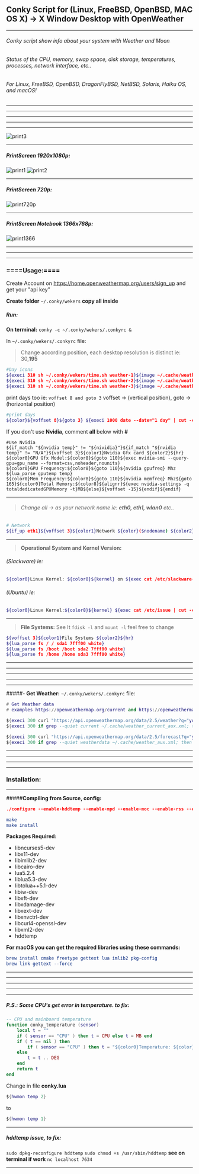 ## Conky Script for (Linux, FreeBSD, OpenBSD, MAC OS X) -> X Window Desktop with OpenWeather
_ _ _
###### Conky script show info about your system with Weather and Moon
###### Status of the CPU, memory, swap space, disk storage, temperatures, processes, network interface, etc..
###### For Linux, FreeBSD, OpenBSD, DragonFlyBSD, NetBSD, Solaris, Haiku OS, and macOS!
_ _ _

- - -
- - -
- - -
* * *
![print3](https://raw.githubusercontent.com/wekers/conky/master/printscreen/print_1080p_3.jpg)
* * *
##### PrintScreen 1920x1080p:

![print1](https://raw.githubusercontent.com/wekers/conky/master/printscreen/print_1080p_1.jpg)
![print2](https://raw.githubusercontent.com/wekers/conky/master/printscreen/print_1080p_2.jpg)
* * *
##### PrintScreen 720p:

![print720p](https://raw.githubusercontent.com/wekers/conky/master/printscreen/print_720p.png)
* * *
##### PrintScreen Notebook 1366x768p:

![print1366](https://raw.githubusercontent.com/wekers/conky/master/printscreen/print_1366x768p.png)
* * *
* * *
* * *



### ====Usage:====

Create Account on https://home.openweathermap.org/users/sign_up
and get your "api key"

**Create folder** `~/.conky/wekers` **copy all inside**


##### Run:

**On terminal:**  `conky -c ~/.conky/wekers/.conkyrc &`

In `~/.conky/wekers/.conkyrc` file:

> Change according position, each desktop resolution is distinct ie: 30,**195**
```bash
#Day icons
${execi 310 sh ~/.conky/wekers/time.sh weather-1}${image ~/.cache/weather-1.png -p 30,195 -s 70x70 -n}
${execi 310 sh ~/.conky/wekers/time.sh weather-2}${image ~/.cache/weather-2.png -p 130,195 -s 70x70 -n} 
${execi 310 sh ~/.conky/wekers/time.sh weather-3}${image ~/.cache/weather-3.png -p 230,195 -s 70x70 -n} 
```
print days too ie: `voffset 8 and goto 3` voffset -> (vertical position), goto -> (horizontal position)
```bash
#print days
${color}${voffset 8}${goto 3} ${execi 1000 date --date="1 day" | cut -c1-4 |tr [[:lower:]] [[:upper:]]}
```
If you don't use **Nvidia**, comment **all** below with **#**
```livescript
#Use Nvidia
${if_match "${nvidia temp}" != "${nividia}"}${if_match "${nvidia temp}" != "N/A"}${voffset 3}${color1}Nvidia Gfx card ${color2}${hr}
${color0}GPU Gfx Model:${color8}${goto 110}${exec nvidia-smi --query-gpu=gpu_name --format=csv,noheader,nounits}
${color0}GPU Frequency:${color8}${goto 110}${nvidia gpufreq} Mhz ${lua_parse gputemp temp}
${color0}Mem Frequency:${color8}${goto 110}${nvidia memfreq} Mhz${goto 165}${color0}Total Memory:${color8}${alignr}${exec nvidia-settings -q totaldedicatedGPUMemory -t}MB${else}${voffset -15}${endif}${endif}
```
_ _ _


> ###### Change all -> as your network name ie: **eth0, eth1, wlan0** etc..
```bash
# Network
${if_up eth1}${voffset 3}${color1}Network ${color}($nodename) ${color2}${hr}
```
_ _ _


> **Operational System and Kernel Version:**
###### (Slackware) ie:
```bash
${color0}Linux Kernel: ${color8}${kernel} on ${exec cat /etc/slackware-version}
```
###### (Ubuntu) ie:
```bash
${color0}Linux Kernel:${color8}${kernel} ${exec cat /etc/issue | cut -c1-15 | sed '/^$/d'}
```
_ _ _
> **File Systems:**
See It `fdisk -l`
and `mount -l`
feel free to change
```bash
${voffset 3}${color1}File Systems ${color2}${hr}
${lua_parse fs / / sda1 7fff00 white}
${lua_parse fs /boot /boot sda2 7fff00 white}
${lua_parse fs /home /home sda3 7fff00 white}
```
- - -
- - -
- - -


- - - -


* * *


#####**- Get Weather:**
`~/.conky/wekers/.conkyrc` file:
```lua
# Get Weather data
# examples https://openweathermap.org/current and https://openweathermap.org/api/hourly-forecast

${execi 300 curl "https://api.openweathermap.org/data/2.5/weather?q="your country here"&units=metric&lang=pt&mode=xml&appid="your key"" | xmllint --format - > ~/.cache/weather_current_aux.xml} 
${execi 300 if grep --quiet current ~/.cache/weather_current_aux.xml; then cp ~/.cache/weather_current_aux.xml ~/.cache/weather_current.xml; fi}

${execi 300 curl "https://api.openweathermap.org/data/2.5/forecast?q="your country here"&units=metric&lang=pt&mode=xml&appid="your key"" | xmllint --format - > ~/.cache/weather_aux.xml} 
${execi 300 if grep --quiet weatherdata ~/.cache/weather_aux.xml; then cp ~/.cache/weather_aux.xml ~/.cache/weather.xml; fi}
```








* * *

- - -
- - -
- - -
### **Installation:**

- - -

#####**Compiling from Source, config:**

```cmake
./configure --enable-hddtemp --enable-mpd --enable-moc --enable-rss --enable-lua --enable-lua-cairo --enable-weather-metar --enable-weather-xoap --enable-lua-imlib2 --enable-wlan --enable-portmon --enable-imlib2 --enable-nvidia

make
make install
```

**Packages Required:**
- libncurses5-dev
- libx11-dev
- libimlib2-dev
- libcairo-dev
- lua5.2.4
- liblua5.3-dev
- libtolua++5.1-dev
- libiw-dev
- libxft-dev
- libxdamage-dev
- libxext-dev
- libxnvctrl-dev
- libcurl4-openssl-dev
- libxml2-dev
- hddtemp



**For macOS you can get the required libraries using these commands:**
```cmake
brew install cmake freetype gettext lua imlib2 pkg-config
brew link gettext --force
```

- - -
- - -
- - -
- - -
* * *

##### P.S.: Some CPU's get error in temperature. to fix:

```lua
-- CPU and mainboard temperature
function conky_temperature (sensor)
	local t = ""
 	if ( sensor == "CPU" ) then t = CPU	else t = MB end
	if ( t == nil ) then
		if ( sensor == "CPU" ) then t = "${color0}Temperature: ${color}${alignr}${hwmon temp 2}" .. DEG else t = "" end
	else
		t = t .. DEG
	end
	return t
end
```

Change in file **conky.lua**
```lua
${hwmon temp 2}
```
to
```lua
${hwmon temp 1}
```
_ _ _

##### hddtemp issue, to fix:
`sudo dpkg-reconfigure hddtemp`
`sudo chmod +s /usr/sbin/hddtemp`
**see on terminal if work** `nc localhost 7634`

* * *


